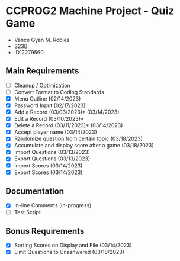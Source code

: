 # CCPROG2 Machine Project - Quiz Game
- Vance Gyan M. Robles
- S23B
- ID12279560

## Main Requirements
- [ ] Cleanup / Optimization
- [ ] Convert Format to Coding Standards
- [x] Menu Outline (02/14/2023)
- [x] Password Input (02/17/2023)
- [x] Add a Record (03/03/2023)* (03/14/2023)
- [x] Edit a Record (03/10/2023)*
- [x] Delete a Record (03/11/2023)* (03/14/2023)
- [x] Accept player name (03/14/2023)
- [x] Randomize question from certain topic (03/18/2023)
- [x] Accumulate and display score after a game (03/18/2023)
- [x] Import Questions (03/13/2023)
- [x] Export Questions (03/13/2023)
- [x] Import Scores (03/14/2023)
- [x] Export Scores (03/14/2023)

## Documentation
- [x] In-line Comments (in-progress)
- [ ] Test Script

## Bonus Requirements
- [x] Sorting Scores on Display and File (03/14/2023)
- [x] Limit Questions to Unasnwered (03/18/2023)
